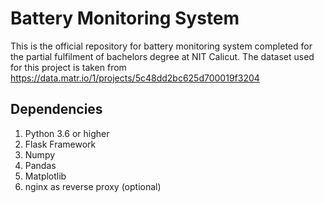 # Battery Monitoring System
This is the official repository for battery monitoring system completed for the partial fulfilment of bachelors degree at NIT Calicut.
The dataset used for this project is taken from https://data.matr.io/1/projects/5c48dd2bc625d700019f3204
## Dependencies
1. Python 3.6 or higher
2. Flask Framework
3. Numpy
4. Pandas
5. Matplotlib
6. nginx as reverse proxy (optional)
